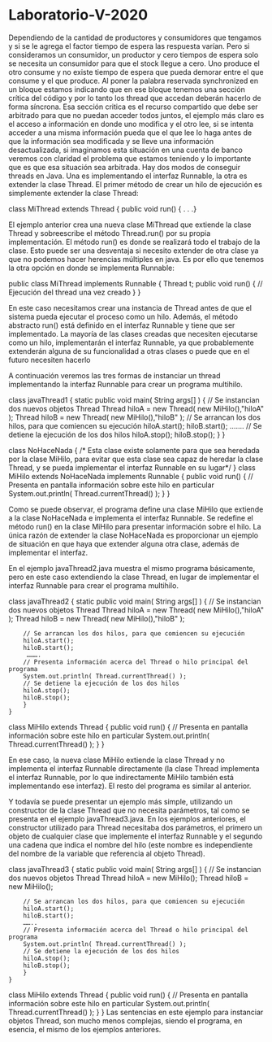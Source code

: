 # Laboratorio-V-2020
  Dependiendo de la cantidad de productores y consumidores que tengamos y si se le agrega el factor tiempo de espera las respuesta varían.
Pero si consideramos un consumidor, un productor y cero tiempos de espera solo se necesita un consumidor para que el stock llegue a cero.
Uno produce el otro consume y no existe tiempo de espera que pueda demorar entre el que consume y el que produce.
  Al poner la palabra reservada synchronized en un bloque estamos indicando que en ese bloque tenemos una sección crítica del código y por 
lo tanto los thread que accedan deberán hacerlo de forma síncrona.
  Esa sección critica es el recurso compartido que debe ser arbitrado para que no puedan acceder todos juntos, el ejemplo más claro es el 
acceso a información en donde uno modifica y el otro lee, si se intenta acceder a una misma información pueda que el que lee lo haga 
antes de que la información sea modificada y se lleve una información desactualizada, si imaginamos esta situación en una cuenta de 
banco veremos con claridad el problema que estamos teniendo y lo importante que es que esa situación sea arbitrada. 
  Hay dos modos de conseguir threads en Java. Una es implementando el interfaz Runnable, la otra es extender la clase Thread.
El primer método de crear un hilo de ejecución es simplemente extender la clase Thread:

class MiThread extends Thread {
    public void run() {
        . . .}

  El ejemplo anterior crea una nueva clase MiThread que extiende la clase Thread y sobreescribe el método Thread.run() por su propia 
implementación. El método run() es donde se realizará todo el trabajo de la clase. Esto puede ser una desventaja si necesito extender 
de otra clase ya que no podemos hacer herencias múltiples en java. Es por ello que tenemos la otra opción en donde se implementa 
Runnable:

public class MiThread implements Runnable {
    Thread t;
    public void run() {
        // Ejecución del thread una vez creado
        }
    }

En este caso necesitamos crear una instancia de Thread antes de que el sistema pueda ejecutar el proceso como un hilo. Además, el método 
abstracto run() está definido en el interfaz Runnable y tiene que ser implementado. La mayoría de las clases creadas que necesiten 
ejecutarse como un hilo, implementarán el interfaz Runnable, ya que probablemente extenderán alguna de su funcionalidad a otras clases 
o puede que en el futuro necesiten hacerlo

A continuación veremos las tres formas de instanciar un thread  implementando la interfaz Runnable para crear un programa multihilo.

class javaThread1 {
    static public void main( String args[] ) {
        // Se instancian dos nuevos objetos Thread
        Thread hiloA = new Thread( new MiHilo(),"hiloA" );
        Thread hiloB = new Thread( new MiHilo(),"hiloB" );
        // Se arrancan los dos hilos, para que comiencen su ejecución
        hiloA.start();
        hiloB.start();
         …….
      // Se detiene la ejecución de los dos hilos
        hiloA.stop();
        hiloB.stop();
        }
    }

class NoHaceNada {
/* Esta clase existe solamente para que sea heredada por la clase MiHilo, para evitar que esta clase sea capaz de heredar la clase 
Thread, y se pueda implementar el interfaz Runnable en su lugar*/
}
class MiHilo extends NoHaceNada implements Runnable {
    public void run() {
        // Presenta en pantalla información sobre este hilo en particular
        System.out.println( Thread.currentThread() );
        }
    }

  Como se puede observar, el programa define una clase MiHilo que extiende a la clase NoHaceNada e implementa el interfaz Runnable. Se 
redefine el método run() en la clase MiHilo para presentar información sobre el hilo.
La única razón de extender la clase NoHaceNada es proporcionar un ejemplo de situación en que haya que extender alguna otra clase, 
además de implementar el interfaz.

  En el ejemplo javaThread2.java muestra el mismo programa básicamente, pero en este caso extendiendo la clase Thread, en lugar de 
implementar el interfaz Runnable para crear el programa multihilo.

class javaThread2 {
    static public void main( String args[] ) {
        // Se instancian dos nuevos objetos Thread
        Thread hiloA = new Thread( new MiHilo(),"hiloA" );
        Thread hiloB = new Thread( new MiHilo(),"hiloB" );

        // Se arrancan los dos hilos, para que comiencen su ejecución
        hiloA.start();
        hiloB.start();
         ……….
        // Presenta información acerca del Thread o hilo principal del programa
        System.out.println( Thread.currentThread() );        
        // Se detiene la ejecución de los dos hilos
        hiloA.stop();
        hiloB.stop();
        }
    }

class MiHilo extends Thread {
    public void run() {
        // Presenta en pantalla información sobre este hilo en particular
        System.out.println( Thread.currentThread() );
        }
    }

  En ese caso, la nueva clase MiHilo extiende la clase Thread y no implementa el interfaz Runnable directamente (la clase Thread 
implementa el interfaz Runnable, por lo que indirectamente MiHilo también está implementando ese interfaz). El resto del programa es 
similar al anterior.

  Y todavía se puede presentar un ejemplo más simple, utilizando un constructor de la clase Thread que no necesita parámetros, tal 
como se presenta en el ejemplo javaThread3.java. En los ejemplos anteriores, el constructor utilizado para Thread necesitaba dos 
parámetros, el primero un objeto de cualquier clase que implemente el interfaz Runnable y el segundo una cadena que indica el nombre 
del hilo (este nombre es independiente del nombre de la variable que referencia al objeto Thread).

class javaThread3 {
    static public void main( String args[] ) {
        // Se instancian dos nuevos objetos Thread
        Thread hiloA = new MiHilo();
        Thread hiloB = new MiHilo();

        // Se arrancan los dos hilos, para que comiencen su ejecución
        hiloA.start();
        hiloB.start();
        ……..
        // Presenta información acerca del Thread o hilo principal del programa
        System.out.println( Thread.currentThread() ); 
        // Se detiene la ejecución de los dos hilos
        hiloA.stop();
        hiloB.stop();
        }
    }

class MiHilo extends Thread {
    public void run() {
        // Presenta en pantalla información sobre este hilo en particular
        System.out.println( Thread.currentThread() );
        }
    }
  Las sentencias en este ejemplo para instanciar objetos Thread, son mucho menos complejas, siendo el programa, en esencia, el mismo 
de los ejemplos anteriores.
